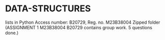 # DATA-STRUCTURES
lists in Python
Access number: B20729, Reg. no. M23B38004
Zipped folder (ASSIGNMENT 1 M23B38004 B20729 contains group work. 5 questions done.)
